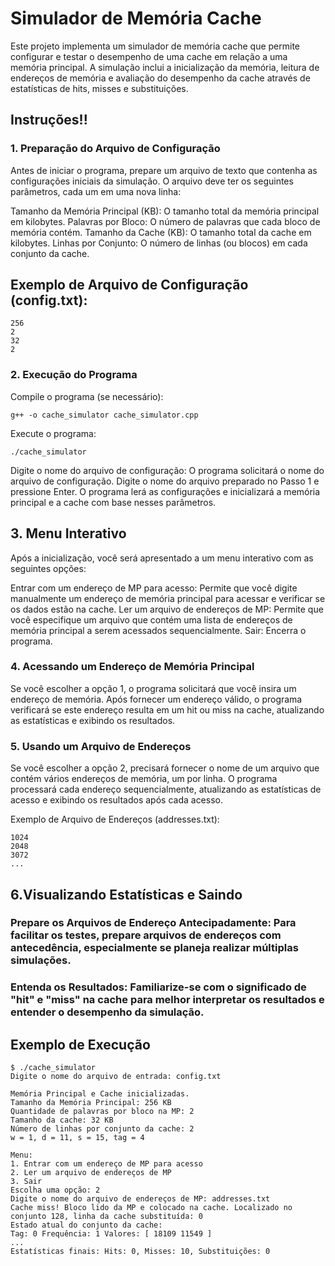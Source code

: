 # Simulador de Memória Cache
Este projeto implementa um simulador de memória cache que permite configurar e testar o desempenho de uma cache em relação a uma memória principal. A simulação inclui a inicialização da memória, leitura de endereços de memória e avaliação do desempenho da cache através de estatísticas de hits, misses e substituições.


## Instruções!!

### 1. Preparação do Arquivo de Configuração

Antes de iniciar o programa, prepare um arquivo de texto que contenha as configurações iniciais da simulação. O arquivo deve ter os seguintes parâmetros, cada um em uma nova linha:

Tamanho da Memória Principal (KB): O tamanho total da memória principal em kilobytes.
Palavras por Bloco: O número de palavras que cada bloco de memória contém.
Tamanho da Cache (KB): O tamanho total da cache em kilobytes.
Linhas por Conjunto: O número de linhas (ou blocos) em cada conjunto da cache.

## Exemplo de Arquivo de Configuração (config.txt):

```
256
2
32
2
```

### 2. Execução do Programa

Compile o programa (se necessário):
```
g++ -o cache_simulator cache_simulator.cpp
```

Execute o programa:
```
./cache_simulator
```

Digite o nome do arquivo de configuração: O programa solicitará o nome do arquivo de configuração. Digite o nome do arquivo preparado no Passo 1 e pressione Enter. O programa lerá as configurações e inicializará a memória principal e a cache com base nesses parâmetros.

## 3. Menu Interativo
Após a inicialização, você será apresentado a um menu interativo com as seguintes opções:

Entrar com um endereço de MP para acesso: Permite que você digite manualmente um endereço de memória principal para acessar e verificar se os dados estão na cache.
Ler um arquivo de endereços de MP: Permite que você especifique um arquivo que contém uma lista de endereços de memória principal a serem acessados sequencialmente.
Sair: Encerra o programa.

### 4. Acessando um Endereço de Memória Principal

Se você escolher a opção 1, o programa solicitará que você insira um endereço de memória. Após fornecer um endereço válido, o programa verificará se este endereço resulta em um hit ou miss na cache, atualizando as estatísticas e exibindo os resultados.

### 5. Usando um Arquivo de Endereços

Se você escolher a opção 2, precisará fornecer o nome de um arquivo que contém vários endereços de memória, um por linha. O programa processará cada endereço sequencialmente, atualizando as estatísticas de acesso e exibindo os resultados após cada acesso.

Exemplo de Arquivo de Endereços (addresses.txt):
```
1024
2048
3072
...
```

## 6.Visualizando Estatísticas e Saindo

### Prepare os Arquivos de Endereço Antecipadamente: Para facilitar os testes, prepare arquivos de endereços com antecedência, especialmente se planeja realizar múltiplas simulações.
### Entenda os Resultados: Familiarize-se com o significado de "hit" e "miss" na cache para melhor interpretar os resultados e entender o desempenho da simulação.

## Exemplo de Execução
```
$ ./cache_simulator
Digite o nome do arquivo de entrada: config.txt

Memória Principal e Cache inicializadas.
Tamanho da Memória Principal: 256 KB
Quantidade de palavras por bloco na MP: 2
Tamanho da cache: 32 KB
Número de linhas por conjunto da cache: 2
w = 1, d = 11, s = 15, tag = 4

Menu:
1. Entrar com um endereço de MP para acesso
2. Ler um arquivo de endereços de MP
3. Sair
Escolha uma opção: 2
Digite o nome do arquivo de endereços de MP: addresses.txt
Cache miss! Bloco lido da MP e colocado na cache. Localizado no conjunto 128, linha da cache substituída: 0
Estado atual do conjunto da cache:
Tag: 0 Frequência: 1 Valores: [ 18109 11549 ]
...
Estatísticas finais: Hits: 0, Misses: 10, Substituições: 0
```
